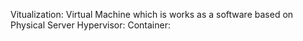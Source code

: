 Vitualization: Virtual Machine which is works as a software based on Physical Server
Hypervisor: 
Container:
